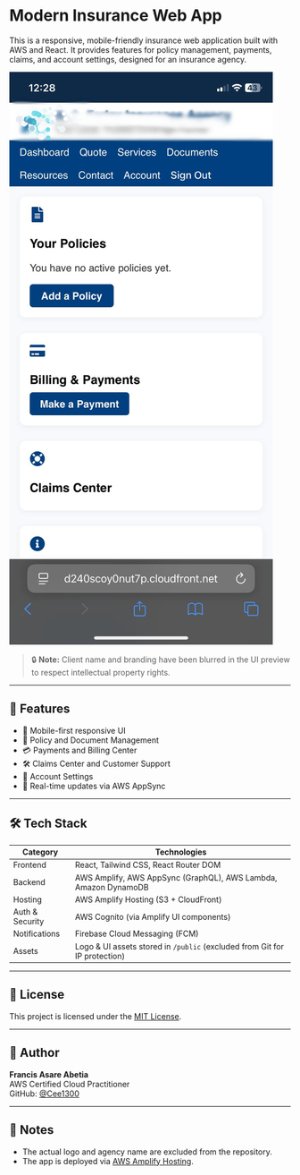 # Modern Insurance Web App

This is a responsive, mobile-friendly insurance web application built with AWS and React. It provides features for policy management, payments, claims, and account settings, designed for an insurance agency.

![App Screenshot](./src/assets/screenshot.png)

> 🔒 **Note:** Client name and branding have been blurred in the UI preview to respect intellectual property rights.

---

## 🚀 Features

- 📱 Mobile-first responsive UI
- 📂 Policy and Document Management
- 💳 Payments and Billing Center
- 🛠️ Claims Center and Customer Support
- 👤 Account Settings
- 📡 Real-time updates via AWS AppSync

---

## 🛠️ Tech Stack

| Category         | Technologies                                                                 |
|------------------|------------------------------------------------------------------------------|
| Frontend         | React, Tailwind CSS, React Router DOM                                        |
| Backend          | AWS Amplify, AWS AppSync (GraphQL), AWS Lambda, Amazon DynamoDB             |
| Hosting          | AWS Amplify Hosting (S3 + CloudFront)                                        |
| Auth & Security  | AWS Cognito (via Amplify UI components)                                      |
| Notifications    | Firebase Cloud Messaging (FCM)                                               |
| Assets           | Logo & UI assets stored in `/public` (excluded from Git for IP protection)  |

---

## 🧾 License

This project is licensed under the [MIT License](./LICENSE).

---

## 👤 Author

**Francis Asare Abetia**  
AWS Certified Cloud Practitioner  
GitHub: [@Cee1300](https://github.com/Cee1300)

---

## 📌 Notes

- The actual logo and agency name are excluded from the repository.
- The app is deployed via [AWS Amplify Hosting](https://d240scoy0nut7p.cloudfront.net).